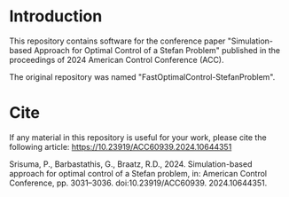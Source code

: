 # Introduction
This repository contains software for the conference paper "Simulation-based Approach for Optimal Control of a Stefan Problem" published in the proceedings of 2024 American Control Conference (ACC).

The original repository was named "FastOptimalControl-StefanProblem".

# Cite
If any material in this repository is useful for your work, please cite the following article: https://10.23919/ACC60939.2024.10644351

Srisuma, P., Barbastathis, G., Braatz, R.D., 2024. Simulation-based approach for optimal control of a Stefan problem, in: American Control Conference, pp. 3031–3036. doi:10.23919/ACC60939.
2024.10644351.

